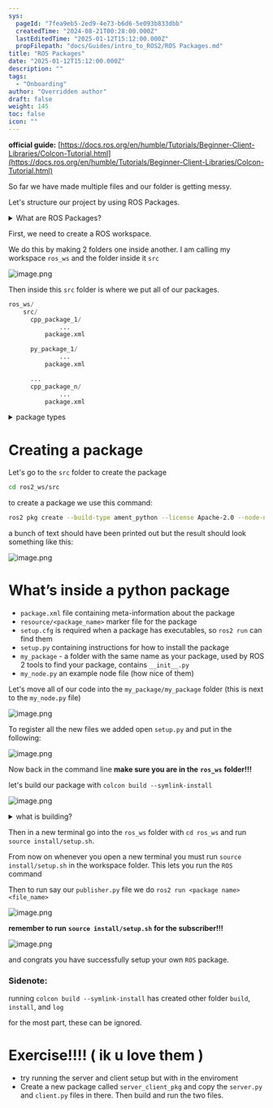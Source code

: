 ```yaml
---
sys:
  pageId: "7fea9eb5-2ed9-4e73-b6d6-5e093b833dbb"
  createdTime: "2024-08-21T00:28:00.000Z"
  lastEditedTime: "2025-01-12T15:12:00.000Z"
  propFilepath: "docs/Guides/intro_to_ROS2/ROS Packages.md"
title: "ROS Packages"
date: "2025-01-12T15:12:00.000Z"
description: ""
tags:
  - "Onboarding"
author: "Overridden author"
draft: false
weight: 145
toc: false
icon: ""
---
```


**official guide:** [https://docs.ros.org/en/humble/Tutorials/Beginner-Client-Libraries/Colcon-Tutorial.html](https://docs.ros.org/en/humble/Tutorials/Beginner-Client-Libraries/Colcon-Tutorial.html)

So far we have made multiple files and our folder is getting messy.

Let's structure our project by using ROS Packages.

<details>

<summary>What are ROS Packages?</summary>

ROS Packages are, as the name implies, packages of code that are highly sharable between ROS developers.

They consist of a folder, `package.xml` file, and source code

```python
      cpp_package_1/
		      ... imagine much code files here ..
          package.xml
```

</details>

First, we need to create a ROS workspace.

We do this by making 2 folders one inside another. I am calling my workspace `ros_ws` and the folder inside it `src`

![image.png](https://prod-files-secure.s3.us-west-2.amazonaws.com/d518164a-d88e-44d1-a4ee-3adb3bd8bce0/70706947-fd18-4537-a67b-e12946812d31/image.png?X-Amz-Algorithm=AWS4-HMAC-SHA256&X-Amz-Content-Sha256=UNSIGNED-PAYLOAD&X-Amz-Credential=ASIAZI2LB4667WPIAF4F%2F20250508%2Fus-west-2%2Fs3%2Faws4_request&X-Amz-Date=20250508T190711Z&X-Amz-Expires=3600&X-Amz-Security-Token=IQoJb3JpZ2luX2VjENP%2F%2F%2F%2F%2F%2F%2F%2F%2F%2FwEaCXVzLXdlc3QtMiJGMEQCIGzXoCXPjMDyRoi5Ioxb5HRZr%2BmEWgwtTD%2BsInBuv%2FY4AiAvrkemBpy5iLn%2Bv5KY06GuKQNk%2BtO%2FifH8k1vrAK3wZir%2FAwh8EAAaDDYzNzQyMzE4MzgwNSIMfBcb37xK2WxUzaHlKtwDbTXJbsIo%2FsDTPK2IyqltON4t1p%2FYBdFKAXT5%2BeEjsRhleIoXj6BFoxKuewwTIx6988JRkWHt2jd%2FR8q54x38bqcC%2B1Uj5sKZ4mfIw9eRUMlM%2BmWbU%2Bj8bG2G766pNHIgEKcWvxEjF7IzM%2FL7es0%2F%2BryS0ZPMlcJ8BUPbiwgyWe1Bh62WPnJOyz3Y1IREaO2VLKPVH47RmHPNuSrEgLC7RsZ%2FhIPZoprsYSW6bnVAmgGIO630IIcBakciDnnqzpBFZk6Mxb0piZmMV8bjqx3b4%2BWhxZXD8Kgn7drC%2B5pVag8Qi%2B2ZzZli2px%2Bo44Sc6WegiKpOmqq%2Bv7idSBzZ%2F4PVMvNdNs1jp2CK3jUZnWb3NNBpwfqxSJid%2B5xS86Po2dCE%2BNWn%2BxNRVgs%2BlE7lcZIO71ED%2BRm7ctH07tse42V75HXhV52eQTXmLK190JvsoKBzpGIgStKijwUgV2iYWczVKi7x%2FCpZCvKlysxr0RI4NkLUYDsQgaTtCxfBdTxy1nCtFQHdsGJKU5f8wth5zs6SRH3GObSh8oqwcjSRvWoi8Utl4YLrnUyXuzSuAlFJKqvdHM%2FbSOif9K%2BOonFy8CbhV2Ch%2Bkg4IDu7UgLgCtQBJtL0EcV5cwSxjGwWn4wov%2FzwAY6pgFUrd%2BmdNfUVQxrpzCVhyP70RdiWJYOcDc7LYaDrwpVYbz0sms5%2BRHH4jeFEp0nOy%2BALViioMnX4g29kRn%2FSnN9AsbC674PVPmUDnuOn7Fk7y41Z9dnkBjlub4zDN1ca4og76W9gLvXHUabvMnl0DNRU6yZs7LN2kIHTDveLYRUpOnmPXCYOmM%2BMQHALz2cO%2BlIve%2BH8pB5mdmgLyfbnq0yw%2Beg5%2B35&X-Amz-Signature=5c7163e6148f0ec5613721690c1675e99011b11039acfcee73b119f4d6099352&X-Amz-SignedHeaders=host&x-id=GetObject)

Then inside this `src` folder is where we put all of our packages.

```python
ros_ws/
    src/
      cpp_package_1/
		      ...
          package.xml

      py_package_1/
		      ...
          package.xml

      ...
      cpp_package_n/
		      ...
          package.xml

```

<details>

<summary>package types</summary>

packages can be either `C++` or python.

the intern file structure is different for each but for this guide we will stick to creating python packages

</details>

# Creating a package

Let's go to the `src` folder to create the package

```bash
cd ros2_ws/src
```

to create a package we use this command:

```bash
ros2 pkg create --build-type ament_python --license Apache-2.0 --node-name my_node my_package
```

a bunch of text should have been printed out but the result should look something like this:

![image.png](https://prod-files-secure.s3.us-west-2.amazonaws.com/d518164a-d88e-44d1-a4ee-3adb3bd8bce0/e6cf1e3f-8512-4a3e-b131-079f800bf3e8/image.png?X-Amz-Algorithm=AWS4-HMAC-SHA256&X-Amz-Content-Sha256=UNSIGNED-PAYLOAD&X-Amz-Credential=ASIAZI2LB4667WPIAF4F%2F20250508%2Fus-west-2%2Fs3%2Faws4_request&X-Amz-Date=20250508T190711Z&X-Amz-Expires=3600&X-Amz-Security-Token=IQoJb3JpZ2luX2VjENP%2F%2F%2F%2F%2F%2F%2F%2F%2F%2FwEaCXVzLXdlc3QtMiJGMEQCIGzXoCXPjMDyRoi5Ioxb5HRZr%2BmEWgwtTD%2BsInBuv%2FY4AiAvrkemBpy5iLn%2Bv5KY06GuKQNk%2BtO%2FifH8k1vrAK3wZir%2FAwh8EAAaDDYzNzQyMzE4MzgwNSIMfBcb37xK2WxUzaHlKtwDbTXJbsIo%2FsDTPK2IyqltON4t1p%2FYBdFKAXT5%2BeEjsRhleIoXj6BFoxKuewwTIx6988JRkWHt2jd%2FR8q54x38bqcC%2B1Uj5sKZ4mfIw9eRUMlM%2BmWbU%2Bj8bG2G766pNHIgEKcWvxEjF7IzM%2FL7es0%2F%2BryS0ZPMlcJ8BUPbiwgyWe1Bh62WPnJOyz3Y1IREaO2VLKPVH47RmHPNuSrEgLC7RsZ%2FhIPZoprsYSW6bnVAmgGIO630IIcBakciDnnqzpBFZk6Mxb0piZmMV8bjqx3b4%2BWhxZXD8Kgn7drC%2B5pVag8Qi%2B2ZzZli2px%2Bo44Sc6WegiKpOmqq%2Bv7idSBzZ%2F4PVMvNdNs1jp2CK3jUZnWb3NNBpwfqxSJid%2B5xS86Po2dCE%2BNWn%2BxNRVgs%2BlE7lcZIO71ED%2BRm7ctH07tse42V75HXhV52eQTXmLK190JvsoKBzpGIgStKijwUgV2iYWczVKi7x%2FCpZCvKlysxr0RI4NkLUYDsQgaTtCxfBdTxy1nCtFQHdsGJKU5f8wth5zs6SRH3GObSh8oqwcjSRvWoi8Utl4YLrnUyXuzSuAlFJKqvdHM%2FbSOif9K%2BOonFy8CbhV2Ch%2Bkg4IDu7UgLgCtQBJtL0EcV5cwSxjGwWn4wov%2FzwAY6pgFUrd%2BmdNfUVQxrpzCVhyP70RdiWJYOcDc7LYaDrwpVYbz0sms5%2BRHH4jeFEp0nOy%2BALViioMnX4g29kRn%2FSnN9AsbC674PVPmUDnuOn7Fk7y41Z9dnkBjlub4zDN1ca4og76W9gLvXHUabvMnl0DNRU6yZs7LN2kIHTDveLYRUpOnmPXCYOmM%2BMQHALz2cO%2BlIve%2BH8pB5mdmgLyfbnq0yw%2Beg5%2B35&X-Amz-Signature=91465324c68e621e98a56baa6d120e0edb46226f3c75549a341f7ff3da2a47f8&X-Amz-SignedHeaders=host&x-id=GetObject)

# What’s inside a python package

- `package.xml` file containing meta-information about the package
- `resource/<package_name>` marker file for the package
- `setup.cfg` is required when a package has executables, so `ros2 run` can find them
- `setup.py` containing instructions for how to install the package
- `my_package` - a folder with the same name as your package, used by ROS 2 tools to find your package, contains `__init__.py`
- `my_node.py` an example node file (how nice of them)

Let's move all of our code into the `my_package/my_package` folder (this is next to the `my_node.py` file)

![image.png](https://prod-files-secure.s3.us-west-2.amazonaws.com/d518164a-d88e-44d1-a4ee-3adb3bd8bce0/9ce58f11-0da9-4d3e-b86d-506a9685d378/image.png?X-Amz-Algorithm=AWS4-HMAC-SHA256&X-Amz-Content-Sha256=UNSIGNED-PAYLOAD&X-Amz-Credential=ASIAZI2LB4667WPIAF4F%2F20250508%2Fus-west-2%2Fs3%2Faws4_request&X-Amz-Date=20250508T190711Z&X-Amz-Expires=3600&X-Amz-Security-Token=IQoJb3JpZ2luX2VjENP%2F%2F%2F%2F%2F%2F%2F%2F%2F%2FwEaCXVzLXdlc3QtMiJGMEQCIGzXoCXPjMDyRoi5Ioxb5HRZr%2BmEWgwtTD%2BsInBuv%2FY4AiAvrkemBpy5iLn%2Bv5KY06GuKQNk%2BtO%2FifH8k1vrAK3wZir%2FAwh8EAAaDDYzNzQyMzE4MzgwNSIMfBcb37xK2WxUzaHlKtwDbTXJbsIo%2FsDTPK2IyqltON4t1p%2FYBdFKAXT5%2BeEjsRhleIoXj6BFoxKuewwTIx6988JRkWHt2jd%2FR8q54x38bqcC%2B1Uj5sKZ4mfIw9eRUMlM%2BmWbU%2Bj8bG2G766pNHIgEKcWvxEjF7IzM%2FL7es0%2F%2BryS0ZPMlcJ8BUPbiwgyWe1Bh62WPnJOyz3Y1IREaO2VLKPVH47RmHPNuSrEgLC7RsZ%2FhIPZoprsYSW6bnVAmgGIO630IIcBakciDnnqzpBFZk6Mxb0piZmMV8bjqx3b4%2BWhxZXD8Kgn7drC%2B5pVag8Qi%2B2ZzZli2px%2Bo44Sc6WegiKpOmqq%2Bv7idSBzZ%2F4PVMvNdNs1jp2CK3jUZnWb3NNBpwfqxSJid%2B5xS86Po2dCE%2BNWn%2BxNRVgs%2BlE7lcZIO71ED%2BRm7ctH07tse42V75HXhV52eQTXmLK190JvsoKBzpGIgStKijwUgV2iYWczVKi7x%2FCpZCvKlysxr0RI4NkLUYDsQgaTtCxfBdTxy1nCtFQHdsGJKU5f8wth5zs6SRH3GObSh8oqwcjSRvWoi8Utl4YLrnUyXuzSuAlFJKqvdHM%2FbSOif9K%2BOonFy8CbhV2Ch%2Bkg4IDu7UgLgCtQBJtL0EcV5cwSxjGwWn4wov%2FzwAY6pgFUrd%2BmdNfUVQxrpzCVhyP70RdiWJYOcDc7LYaDrwpVYbz0sms5%2BRHH4jeFEp0nOy%2BALViioMnX4g29kRn%2FSnN9AsbC674PVPmUDnuOn7Fk7y41Z9dnkBjlub4zDN1ca4og76W9gLvXHUabvMnl0DNRU6yZs7LN2kIHTDveLYRUpOnmPXCYOmM%2BMQHALz2cO%2BlIve%2BH8pB5mdmgLyfbnq0yw%2Beg5%2B35&X-Amz-Signature=ac8aa1ffd36df94f882bb02058b9c886ebfe5982cb8e6601de091a2342791515&X-Amz-SignedHeaders=host&x-id=GetObject)

To register all the new files we added open `setup.py` and put in the following:

![image.png](https://prod-files-secure.s3.us-west-2.amazonaws.com/d518164a-d88e-44d1-a4ee-3adb3bd8bce0/1cd7c262-4cae-4496-9d75-c178537d24a2/image.png?X-Amz-Algorithm=AWS4-HMAC-SHA256&X-Amz-Content-Sha256=UNSIGNED-PAYLOAD&X-Amz-Credential=ASIAZI2LB4667WPIAF4F%2F20250508%2Fus-west-2%2Fs3%2Faws4_request&X-Amz-Date=20250508T190711Z&X-Amz-Expires=3600&X-Amz-Security-Token=IQoJb3JpZ2luX2VjENP%2F%2F%2F%2F%2F%2F%2F%2F%2F%2FwEaCXVzLXdlc3QtMiJGMEQCIGzXoCXPjMDyRoi5Ioxb5HRZr%2BmEWgwtTD%2BsInBuv%2FY4AiAvrkemBpy5iLn%2Bv5KY06GuKQNk%2BtO%2FifH8k1vrAK3wZir%2FAwh8EAAaDDYzNzQyMzE4MzgwNSIMfBcb37xK2WxUzaHlKtwDbTXJbsIo%2FsDTPK2IyqltON4t1p%2FYBdFKAXT5%2BeEjsRhleIoXj6BFoxKuewwTIx6988JRkWHt2jd%2FR8q54x38bqcC%2B1Uj5sKZ4mfIw9eRUMlM%2BmWbU%2Bj8bG2G766pNHIgEKcWvxEjF7IzM%2FL7es0%2F%2BryS0ZPMlcJ8BUPbiwgyWe1Bh62WPnJOyz3Y1IREaO2VLKPVH47RmHPNuSrEgLC7RsZ%2FhIPZoprsYSW6bnVAmgGIO630IIcBakciDnnqzpBFZk6Mxb0piZmMV8bjqx3b4%2BWhxZXD8Kgn7drC%2B5pVag8Qi%2B2ZzZli2px%2Bo44Sc6WegiKpOmqq%2Bv7idSBzZ%2F4PVMvNdNs1jp2CK3jUZnWb3NNBpwfqxSJid%2B5xS86Po2dCE%2BNWn%2BxNRVgs%2BlE7lcZIO71ED%2BRm7ctH07tse42V75HXhV52eQTXmLK190JvsoKBzpGIgStKijwUgV2iYWczVKi7x%2FCpZCvKlysxr0RI4NkLUYDsQgaTtCxfBdTxy1nCtFQHdsGJKU5f8wth5zs6SRH3GObSh8oqwcjSRvWoi8Utl4YLrnUyXuzSuAlFJKqvdHM%2FbSOif9K%2BOonFy8CbhV2Ch%2Bkg4IDu7UgLgCtQBJtL0EcV5cwSxjGwWn4wov%2FzwAY6pgFUrd%2BmdNfUVQxrpzCVhyP70RdiWJYOcDc7LYaDrwpVYbz0sms5%2BRHH4jeFEp0nOy%2BALViioMnX4g29kRn%2FSnN9AsbC674PVPmUDnuOn7Fk7y41Z9dnkBjlub4zDN1ca4og76W9gLvXHUabvMnl0DNRU6yZs7LN2kIHTDveLYRUpOnmPXCYOmM%2BMQHALz2cO%2BlIve%2BH8pB5mdmgLyfbnq0yw%2Beg5%2B35&X-Amz-Signature=0b5252f660e1e5c40194cc83c181c8b483e90b48a9746be7eb66a9cd643f06d0&X-Amz-SignedHeaders=host&x-id=GetObject)

Now back in the command line **make sure you are in the** **`ros_ws`** **folder!!!**

let's build our package with `colcon build --symlink-install`

![image.png](https://prod-files-secure.s3.us-west-2.amazonaws.com/d518164a-d88e-44d1-a4ee-3adb3bd8bce0/2f2a0d27-b173-48fd-b189-5f5c0ce65619/image.png?X-Amz-Algorithm=AWS4-HMAC-SHA256&X-Amz-Content-Sha256=UNSIGNED-PAYLOAD&X-Amz-Credential=ASIAZI2LB4667WPIAF4F%2F20250508%2Fus-west-2%2Fs3%2Faws4_request&X-Amz-Date=20250508T190711Z&X-Amz-Expires=3600&X-Amz-Security-Token=IQoJb3JpZ2luX2VjENP%2F%2F%2F%2F%2F%2F%2F%2F%2F%2FwEaCXVzLXdlc3QtMiJGMEQCIGzXoCXPjMDyRoi5Ioxb5HRZr%2BmEWgwtTD%2BsInBuv%2FY4AiAvrkemBpy5iLn%2Bv5KY06GuKQNk%2BtO%2FifH8k1vrAK3wZir%2FAwh8EAAaDDYzNzQyMzE4MzgwNSIMfBcb37xK2WxUzaHlKtwDbTXJbsIo%2FsDTPK2IyqltON4t1p%2FYBdFKAXT5%2BeEjsRhleIoXj6BFoxKuewwTIx6988JRkWHt2jd%2FR8q54x38bqcC%2B1Uj5sKZ4mfIw9eRUMlM%2BmWbU%2Bj8bG2G766pNHIgEKcWvxEjF7IzM%2FL7es0%2F%2BryS0ZPMlcJ8BUPbiwgyWe1Bh62WPnJOyz3Y1IREaO2VLKPVH47RmHPNuSrEgLC7RsZ%2FhIPZoprsYSW6bnVAmgGIO630IIcBakciDnnqzpBFZk6Mxb0piZmMV8bjqx3b4%2BWhxZXD8Kgn7drC%2B5pVag8Qi%2B2ZzZli2px%2Bo44Sc6WegiKpOmqq%2Bv7idSBzZ%2F4PVMvNdNs1jp2CK3jUZnWb3NNBpwfqxSJid%2B5xS86Po2dCE%2BNWn%2BxNRVgs%2BlE7lcZIO71ED%2BRm7ctH07tse42V75HXhV52eQTXmLK190JvsoKBzpGIgStKijwUgV2iYWczVKi7x%2FCpZCvKlysxr0RI4NkLUYDsQgaTtCxfBdTxy1nCtFQHdsGJKU5f8wth5zs6SRH3GObSh8oqwcjSRvWoi8Utl4YLrnUyXuzSuAlFJKqvdHM%2FbSOif9K%2BOonFy8CbhV2Ch%2Bkg4IDu7UgLgCtQBJtL0EcV5cwSxjGwWn4wov%2FzwAY6pgFUrd%2BmdNfUVQxrpzCVhyP70RdiWJYOcDc7LYaDrwpVYbz0sms5%2BRHH4jeFEp0nOy%2BALViioMnX4g29kRn%2FSnN9AsbC674PVPmUDnuOn7Fk7y41Z9dnkBjlub4zDN1ca4og76W9gLvXHUabvMnl0DNRU6yZs7LN2kIHTDveLYRUpOnmPXCYOmM%2BMQHALz2cO%2BlIve%2BH8pB5mdmgLyfbnq0yw%2Beg5%2B35&X-Amz-Signature=73ba596854a1d738dc8e7eade03ad34b363be7eb487f08fa7f849bbde4d0038a&X-Amz-SignedHeaders=host&x-id=GetObject)

<details>

<summary>what is building?</summary>

if you are a CS major at Rose-Hulman you will learn the answer to this in CSSE132

but TLDR; is it combines all the code files into one program that can be run easily 

</details>

Then in a new terminal go into the `ros_ws` folder with `cd ros_ws` and run `source install/setup.sh`. 

From now on whenever you open a new terminal you must run `source install/setup.sh` in the workspace folder. This lets you run the `ROS` command

Then to run say our `publisher.py` file we do `ros2 run <package name> <file_name>`

![image.png](https://prod-files-secure.s3.us-west-2.amazonaws.com/d518164a-d88e-44d1-a4ee-3adb3bd8bce0/4f4b1219-3a44-4632-aa0a-ce3471699f59/image.png?X-Amz-Algorithm=AWS4-HMAC-SHA256&X-Amz-Content-Sha256=UNSIGNED-PAYLOAD&X-Amz-Credential=ASIAZI2LB4667WPIAF4F%2F20250508%2Fus-west-2%2Fs3%2Faws4_request&X-Amz-Date=20250508T190711Z&X-Amz-Expires=3600&X-Amz-Security-Token=IQoJb3JpZ2luX2VjENP%2F%2F%2F%2F%2F%2F%2F%2F%2F%2FwEaCXVzLXdlc3QtMiJGMEQCIGzXoCXPjMDyRoi5Ioxb5HRZr%2BmEWgwtTD%2BsInBuv%2FY4AiAvrkemBpy5iLn%2Bv5KY06GuKQNk%2BtO%2FifH8k1vrAK3wZir%2FAwh8EAAaDDYzNzQyMzE4MzgwNSIMfBcb37xK2WxUzaHlKtwDbTXJbsIo%2FsDTPK2IyqltON4t1p%2FYBdFKAXT5%2BeEjsRhleIoXj6BFoxKuewwTIx6988JRkWHt2jd%2FR8q54x38bqcC%2B1Uj5sKZ4mfIw9eRUMlM%2BmWbU%2Bj8bG2G766pNHIgEKcWvxEjF7IzM%2FL7es0%2F%2BryS0ZPMlcJ8BUPbiwgyWe1Bh62WPnJOyz3Y1IREaO2VLKPVH47RmHPNuSrEgLC7RsZ%2FhIPZoprsYSW6bnVAmgGIO630IIcBakciDnnqzpBFZk6Mxb0piZmMV8bjqx3b4%2BWhxZXD8Kgn7drC%2B5pVag8Qi%2B2ZzZli2px%2Bo44Sc6WegiKpOmqq%2Bv7idSBzZ%2F4PVMvNdNs1jp2CK3jUZnWb3NNBpwfqxSJid%2B5xS86Po2dCE%2BNWn%2BxNRVgs%2BlE7lcZIO71ED%2BRm7ctH07tse42V75HXhV52eQTXmLK190JvsoKBzpGIgStKijwUgV2iYWczVKi7x%2FCpZCvKlysxr0RI4NkLUYDsQgaTtCxfBdTxy1nCtFQHdsGJKU5f8wth5zs6SRH3GObSh8oqwcjSRvWoi8Utl4YLrnUyXuzSuAlFJKqvdHM%2FbSOif9K%2BOonFy8CbhV2Ch%2Bkg4IDu7UgLgCtQBJtL0EcV5cwSxjGwWn4wov%2FzwAY6pgFUrd%2BmdNfUVQxrpzCVhyP70RdiWJYOcDc7LYaDrwpVYbz0sms5%2BRHH4jeFEp0nOy%2BALViioMnX4g29kRn%2FSnN9AsbC674PVPmUDnuOn7Fk7y41Z9dnkBjlub4zDN1ca4og76W9gLvXHUabvMnl0DNRU6yZs7LN2kIHTDveLYRUpOnmPXCYOmM%2BMQHALz2cO%2BlIve%2BH8pB5mdmgLyfbnq0yw%2Beg5%2B35&X-Amz-Signature=217d170b15bdfed34d96070a6786d14433dc1716040784dd472e3bfd8746598f&X-Amz-SignedHeaders=host&x-id=GetObject)

**remember to run** **`source install/setup.sh`** **for the subscriber!!!**

![image.png](https://prod-files-secure.s3.us-west-2.amazonaws.com/d518164a-d88e-44d1-a4ee-3adb3bd8bce0/02121119-dad4-49ec-8356-c956108b4243/image.png?X-Amz-Algorithm=AWS4-HMAC-SHA256&X-Amz-Content-Sha256=UNSIGNED-PAYLOAD&X-Amz-Credential=ASIAZI2LB4667WPIAF4F%2F20250508%2Fus-west-2%2Fs3%2Faws4_request&X-Amz-Date=20250508T190711Z&X-Amz-Expires=3600&X-Amz-Security-Token=IQoJb3JpZ2luX2VjENP%2F%2F%2F%2F%2F%2F%2F%2F%2F%2FwEaCXVzLXdlc3QtMiJGMEQCIGzXoCXPjMDyRoi5Ioxb5HRZr%2BmEWgwtTD%2BsInBuv%2FY4AiAvrkemBpy5iLn%2Bv5KY06GuKQNk%2BtO%2FifH8k1vrAK3wZir%2FAwh8EAAaDDYzNzQyMzE4MzgwNSIMfBcb37xK2WxUzaHlKtwDbTXJbsIo%2FsDTPK2IyqltON4t1p%2FYBdFKAXT5%2BeEjsRhleIoXj6BFoxKuewwTIx6988JRkWHt2jd%2FR8q54x38bqcC%2B1Uj5sKZ4mfIw9eRUMlM%2BmWbU%2Bj8bG2G766pNHIgEKcWvxEjF7IzM%2FL7es0%2F%2BryS0ZPMlcJ8BUPbiwgyWe1Bh62WPnJOyz3Y1IREaO2VLKPVH47RmHPNuSrEgLC7RsZ%2FhIPZoprsYSW6bnVAmgGIO630IIcBakciDnnqzpBFZk6Mxb0piZmMV8bjqx3b4%2BWhxZXD8Kgn7drC%2B5pVag8Qi%2B2ZzZli2px%2Bo44Sc6WegiKpOmqq%2Bv7idSBzZ%2F4PVMvNdNs1jp2CK3jUZnWb3NNBpwfqxSJid%2B5xS86Po2dCE%2BNWn%2BxNRVgs%2BlE7lcZIO71ED%2BRm7ctH07tse42V75HXhV52eQTXmLK190JvsoKBzpGIgStKijwUgV2iYWczVKi7x%2FCpZCvKlysxr0RI4NkLUYDsQgaTtCxfBdTxy1nCtFQHdsGJKU5f8wth5zs6SRH3GObSh8oqwcjSRvWoi8Utl4YLrnUyXuzSuAlFJKqvdHM%2FbSOif9K%2BOonFy8CbhV2Ch%2Bkg4IDu7UgLgCtQBJtL0EcV5cwSxjGwWn4wov%2FzwAY6pgFUrd%2BmdNfUVQxrpzCVhyP70RdiWJYOcDc7LYaDrwpVYbz0sms5%2BRHH4jeFEp0nOy%2BALViioMnX4g29kRn%2FSnN9AsbC674PVPmUDnuOn7Fk7y41Z9dnkBjlub4zDN1ca4og76W9gLvXHUabvMnl0DNRU6yZs7LN2kIHTDveLYRUpOnmPXCYOmM%2BMQHALz2cO%2BlIve%2BH8pB5mdmgLyfbnq0yw%2Beg5%2B35&X-Amz-Signature=e8d14b3a16caffc06325e45aae94beaffa6675de2d8f33c9deae9a625338d472&X-Amz-SignedHeaders=host&x-id=GetObject)

and congrats you have successfully setup your own `ROS` package.

### Sidenote:

running `colcon build --symlink-install` has created other folder `build`, `install`, and `log`

for the most part, these can be ignored.

# Exercise!!!! ( ik u love them )

- try running the server and client setup but with in the enviroment
- Create a new package called `server_client_pkg` and copy the `server.py` and `client.py` files in there. Then build and run the two files.
